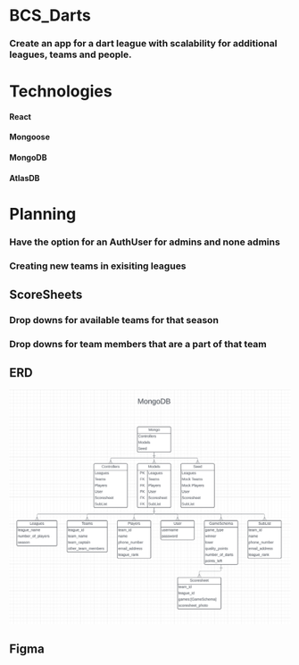 # BCS_Darts
### Create an app for a dart league with scalability for additional leagues, teams and people.
# Technologies
#### React
#### Mongoose
#### MongoDB
#### AtlasDB
# Planning
### Have the option for an AuthUser for admins and none admins
### Creating new teams in exisiting leagues
## ScoreSheets
### Drop downs for available teams for that season
### Drop downs for team members that are a part of that team
### 
## ERD
![Alt text](ERD-with-mongoDB.png?raw=true "MongoDB")
## Figma